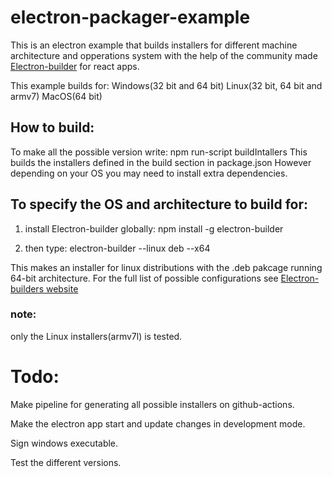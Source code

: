 # electron-packager-example

This is an electron example that builds installers for different machine architecture and opperations system with the help of the community made  [Electron-builder](https://github.com/electron-userland/electron-builder) for react apps.

This example builds for:
Windows(32 bit and 64 bit)
Linux(32 bit, 64 bit and armv7) 
MacOS(64 bit)

## How to build:
To make all the possible version write: npm run-script buildIntallers
This builds the installers defined in the build section in package.json
However depending on your OS you may need to install extra dependencies.

## To specify the OS and architecture to build for: 
1. install Electron-builder globally: npm install -g electron-builder
	  
2. then type: electron-builder --linux deb --x64
				    
This makes an installer for linux distributions with the .deb pakcage running 64-bit architecture.
For the full list of possible configurations see [Electron-builders website](https://www.electron.build/)


### note: 
only the Linux installers(armv7l) is tested.


# Todo:
Make pipeline for generating all possible installers on github-actions.

Make the electron app start and update changes in development mode.

Sign windows executable. 

Test the different versions.





